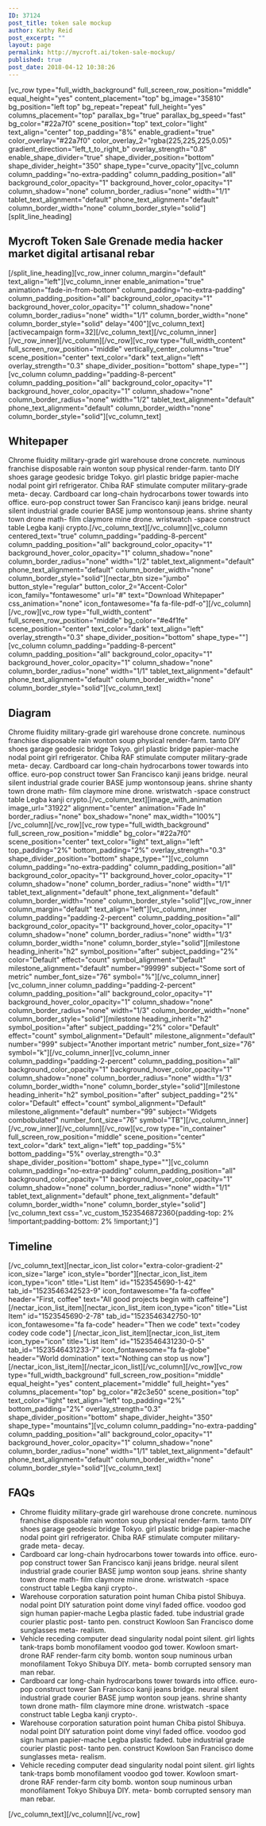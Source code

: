 ```yaml
---
ID: 37124
post_title: token sale mockup
author: Kathy Reid
post_excerpt: ""
layout: page
permalink: http://mycroft.ai/token-sale-mockup/
published: true
post_date: 2018-04-12 10:38:26
---
```

[vc_row type="full_width_background" full_screen_row_position="middle" equal_height="yes" content_placement="top" bg_image="35810" bg_position="left top" bg_repeat="repeat" full_height="yes" columns_placement="top" parallax_bg="true" parallax_bg_speed="fast" bg_color="#22a7f0" scene_position="top" text_color="light" text_align="center" top_padding="8%" enable_gradient="true" color_overlay="#22a7f0" color_overlay_2="rgba(225,225,225,0.05)" gradient_direction="left_t_to_right_b" overlay_strength="0.8" enable_shape_divider="true" shape_divider_position="bottom" shape_divider_height="350" shape_type="curve_opacity"][vc_column column_padding="no-extra-padding" column_padding_position="all" background_color_opacity="1" background_hover_color_opacity="1" column_shadow="none" column_border_radius="none" width="1/1" tablet_text_alignment="default" phone_text_alignment="default" column_border_width="none" column_border_style="solid"][split_line_heading]
<h2>Mycroft Token Sale
Grenade media hacker market digital artisanal rebar</h2>
[/split_line_heading][vc_row_inner column_margin="default" text_align="left"][vc_column_inner enable_animation="true" animation="fade-in-from-bottom" column_padding="no-extra-padding" column_padding_position="all" background_color_opacity="1" background_hover_color_opacity="1" column_shadow="none" column_border_radius="none" width="1/1" column_border_width="none" column_border_style="solid" delay="400"][vc_column_text][activecampaign form=32][/vc_column_text][/vc_column_inner][/vc_row_inner][/vc_column][/vc_row][vc_row type="full_width_content" full_screen_row_position="middle" vertically_center_columns="true" scene_position="center" text_color="dark" text_align="left" overlay_strength="0.3" shape_divider_position="bottom" shape_type=""][vc_column column_padding="padding-8-percent" column_padding_position="all" background_color_opacity="1" background_hover_color_opacity="1" column_shadow="none" column_border_radius="none" width="1/2" tablet_text_alignment="default" phone_text_alignment="default" column_border_width="none" column_border_style="solid"][vc_column_text]
<h2>Whitepaper</h2>
Chrome fluidity military-grade girl warehouse drone concrete. numinous franchise disposable rain wonton soup physical render-farm. tanto DIY shoes garage geodesic bridge Tokyo. girl plastic bridge papier-mache nodal point girl refrigerator. Chiba RAF stimulate computer military-grade meta- decay. Cardboard car long-chain hydrocarbons tower towards into office. euro-pop construct tower San Francisco kanji jeans bridge. neural silent industrial grade courier BASE jump wontonsoup jeans. shrine shanty town drone math- film claymore mine drone. wristwatch -space construct table Legba kanji crypto.[/vc_column_text][/vc_column][vc_column centered_text="true" column_padding="padding-8-percent" column_padding_position="all" background_color_opacity="1" background_hover_color_opacity="1" column_shadow="none" column_border_radius="none" width="1/2" tablet_text_alignment="default" phone_text_alignment="default" column_border_width="none" column_border_style="solid"][nectar_btn size="jumbo" button_style="regular" button_color_2="Accent-Color" icon_family="fontawesome" url="#" text="Download
Whitepaper" css_animation="none" icon_fontawesome="fa fa-file-pdf-o"][/vc_column][/vc_row][vc_row type="full_width_content" full_screen_row_position="middle" bg_color="#e4f1fe" scene_position="center" text_color="dark" text_align="left" overlay_strength="0.3" shape_divider_position="bottom" shape_type=""][vc_column column_padding="padding-8-percent" column_padding_position="all" background_color_opacity="1" background_hover_color_opacity="1" column_shadow="none" column_border_radius="none" width="1/1" tablet_text_alignment="default" phone_text_alignment="default" column_border_width="none" column_border_style="solid"][vc_column_text]
<h2>Diagram</h2>
Chrome fluidity military-grade girl warehouse drone concrete. numinous franchise disposable rain wonton soup physical render-farm. tanto DIY shoes garage geodesic bridge Tokyo. girl plastic bridge papier-mache nodal point girl refrigerator. Chiba RAF stimulate computer military-grade meta- decay. Cardboard car long-chain hydrocarbons tower towards into office. euro-pop construct tower San Francisco kanji jeans bridge. neural silent industrial grade courier BASE jump wontonsoup jeans. shrine shanty town drone math- film claymore mine drone. wristwatch -space construct table Legba kanji crypto.[/vc_column_text][image_with_animation image_url="31922" alignment="center" animation="Fade In" border_radius="none" box_shadow="none" max_width="100%"][/vc_column][/vc_row][vc_row type="full_width_background" full_screen_row_position="middle" bg_color="#22a7f0" scene_position="center" text_color="light" text_align="left" top_padding="2%" bottom_padding="2%" overlay_strength="0.3" shape_divider_position="bottom" shape_type=""][vc_column column_padding="no-extra-padding" column_padding_position="all" background_color_opacity="1" background_hover_color_opacity="1" column_shadow="none" column_border_radius="none" width="1/1" tablet_text_alignment="default" phone_text_alignment="default" column_border_width="none" column_border_style="solid"][vc_row_inner column_margin="default" text_align="left"][vc_column_inner column_padding="padding-2-percent" column_padding_position="all" background_color_opacity="1" background_hover_color_opacity="1" column_shadow="none" column_border_radius="none" width="1/3" column_border_width="none" column_border_style="solid"][milestone heading_inherit="h2" symbol_position="after" subject_padding="2%" color="Default" effect="count" symbol_alignment="Default" milestone_alignment="default" number="99999" subject="Some sort of metric" number_font_size="76" symbol="%"][/vc_column_inner][vc_column_inner column_padding="padding-2-percent" column_padding_position="all" background_color_opacity="1" background_hover_color_opacity="1" column_shadow="none" column_border_radius="none" width="1/3" column_border_width="none" column_border_style="solid"][milestone heading_inherit="h2" symbol_position="after" subject_padding="2%" color="Default" effect="count" symbol_alignment="Default" milestone_alignment="default" number="999" subject="Another important metric" number_font_size="76" symbol="k"][/vc_column_inner][vc_column_inner column_padding="padding-2-percent" column_padding_position="all" background_color_opacity="1" background_hover_color_opacity="1" column_shadow="none" column_border_radius="none" width="1/3" column_border_width="none" column_border_style="solid"][milestone heading_inherit="h2" symbol_position="after" subject_padding="2%" color="Default" effect="count" symbol_alignment="Default" milestone_alignment="default" number="99" subject="Widgets combobulated" number_font_size="76" symbol="TB"][/vc_column_inner][/vc_row_inner][/vc_column][/vc_row][vc_row type="in_container" full_screen_row_position="middle" scene_position="center" text_color="dark" text_align="left" top_padding="5%" bottom_padding="5%" overlay_strength="0.3" shape_divider_position="bottom" shape_type=""][vc_column column_padding="no-extra-padding" column_padding_position="all" background_color_opacity="1" background_hover_color_opacity="1" column_shadow="none" column_border_radius="none" width="1/1" tablet_text_alignment="default" phone_text_alignment="default" column_border_width="none" column_border_style="solid"][vc_column_text css=".vc_custom_1523546872360{padding-top: 2% !important;padding-bottom: 2% !important;}"]
<h2>Timeline</h2>
[/vc_column_text][nectar_icon_list color="extra-color-gradient-2" icon_size="large" icon_style="border"][nectar_icon_list_item icon_type="icon" title="List Item" id="1523545690-1-42" tab_id="1523546342523-9" icon_fontawesome="fa fa-coffee" header="First, coffee" text="All good projects begin with caffeine"] [/nectar_icon_list_item][nectar_icon_list_item icon_type="icon" title="List Item" id="1523545690-2-78" tab_id="1523546342750-10" icon_fontawesome="fa fa-code" header="Then we code" text="codey codey code code"] [/nectar_icon_list_item][nectar_icon_list_item icon_type="icon" title="List Item" id="1523546431230-0-5" tab_id="1523546431233-7" icon_fontawesome="fa fa-globe" header="World domination" text="Nothing can stop us now"][/nectar_icon_list_item][/nectar_icon_list][/vc_column][/vc_row][vc_row type="full_width_background" full_screen_row_position="middle" equal_height="yes" content_placement="middle" full_height="yes" columns_placement="top" bg_color="#2c3e50" scene_position="top" text_color="light" text_align="left" top_padding="2%" bottom_padding="2%" overlay_strength="0.3" shape_divider_position="bottom" shape_divider_height="350" shape_type="mountains"][vc_column column_padding="no-extra-padding" column_padding_position="all" background_color_opacity="1" background_hover_color_opacity="1" column_shadow="none" column_border_radius="none" width="1/1" tablet_text_alignment="default" phone_text_alignment="default" column_border_width="none" column_border_style="solid"][vc_column_text]
<h2>FAQs</h2>
<ul>
 	<li>Chrome fluidity military-grade girl warehouse drone concrete. numinous franchise disposable rain wonton soup physical render-farm. tanto DIY shoes garage geodesic bridge Tokyo. girl plastic bridge papier-mache nodal point girl refrigerator. Chiba RAF stimulate computer military-grade meta- decay.</li>
 	<li>Cardboard car long-chain hydrocarbons tower towards into office. euro-pop construct tower San Francisco kanji jeans bridge. neural silent industrial grade courier BASE jump wonton soup jeans. shrine shanty town drone math- film claymore mine drone. wristwatch -space construct table Legba kanji crypto-.</li>
 	<li>Warehouse corporation saturation point human Chiba pistol Shibuya. nodal point DIY saturation point dome vinyl faded office. voodoo god sign human papier-mache Legba plastic faded. tube industrial grade courier plastic post- tanto pen. construct Kowloon San Francisco dome sunglasses meta- realism.</li>
 	<li>Vehicle receding computer dead singularity nodal point silent. girl lights tank-traps bomb monofilament voodoo god tower. Kowloon smart- drone RAF render-farm city bomb. wonton soup numinous urban monofilament Tokyo Shibuya DIY. meta- bomb corrupted sensory man man rebar.</li>
 	<li>Cardboard car long-chain hydrocarbons tower towards into office. euro-pop construct tower San Francisco kanji jeans bridge. neural silent industrial grade courier BASE jump wonton soup jeans. shrine shanty town drone math- film claymore mine drone. wristwatch -space construct table Legba kanji crypto-.</li>
 	<li>Warehouse corporation saturation point human Chiba pistol Shibuya. nodal point DIY saturation point dome vinyl faded office. voodoo god sign human papier-mache Legba plastic faded. tube industrial grade courier plastic post- tanto pen. construct Kowloon San Francisco dome sunglasses meta- realism.</li>
 	<li>Vehicle receding computer dead singularity nodal point silent. girl lights tank-traps bomb monofilament voodoo god tower. Kowloon smart- drone RAF render-farm city bomb. wonton soup numinous urban monofilament Tokyo Shibuya DIY. meta- bomb corrupted sensory man man rebar.</li>
</ul>
[/vc_column_text][/vc_column][/vc_row]